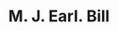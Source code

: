 ---
doi: 10.7916/D82C096V
date_other: '1912'
date_other_textual: '1912'
form: printed ephemera
genre:
- Invoices
name:
- M. J. Earl
object_in_context_url: https://biggert.cul.columbia.edu/items/view/ave_biggert_01708
subject_hierarchical_geographic:
- Reading, Pennsylvania, United States
subject_name:
- M. J. Earl
title: M. J. Earl. Bill
sort_title: M. J. Earl. Bill
call_number: ave_biggert_01708
coordinates:
- 40.34166666666667,-75.9263888888889
pid: ave_biggert_01708
identifiers: ave_biggert_01708
canvas_id: ldpd:396966
permalink: "/items/ave_biggert_01708/"
layout: iiif-image-page
---